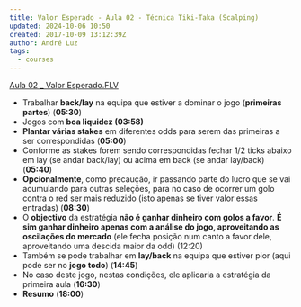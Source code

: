 ```yaml
---
title: Valor Esperado - Aula 02 - Técnica Tiki-Taka (Scalping)
updated: 2024-10-06 10:50
created: 2017-10-09 13:12:39Z
author: André Luz
tags:
  - courses
---
```


[Aula 02 _ Valor Esperado.FLV](https://drive.google.com/file/d/0B9rFk6sFzaXZQkxQdzlVZlNhSG8/view?usp=drive_web)

- Trabalhar **back/lay** na equipa que estiver a dominar o jogo (**primeiras partes**) (**05:30**)
- Jogos com **boa liquidez (03:58)**
- **Plantar várias stakes** em diferentes odds para serem das primeiras a ser correspondidas (**05:00**)
- Conforme as stakes forem sendo correspondidas fechar 1/2 ticks abaixo em lay (se andar back/lay) ou acima em back (se andar lay/back) (**05:40**)
- **Opcionalmente**, como precaução, ir passando parte do lucro que se vai acumulando para outras seleções, para no caso de ocorrer um golo contra o red ser mais reduzido (isto apenas se tiver valor essas entradas) (**08:30**)
- O **objectivo** da estratégia **não é ganhar dinheiro com golos a favor**. **É sim ganhar dinheiro apenas com a análise do jogo, aproveitando as oscilações do mercado** (ele fecha posição num canto a favor dele, aproveitando uma descida maior da odd) (12:20)
- Também se pode trabalhar em **lay/back** na equipa que estiver pior (aqui pode ser no **jogo todo**) (**14:45**)
- No caso deste jogo, nestas condições, ele aplicaria a estratégia da primeira aula (**16:30**)
- **Resumo** (**18:00**)